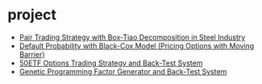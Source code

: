 # project
- [Pair Trading Strategy with Box-Tiao Decomposition in Steel Industry](https://github.com/yuba316/Pair_Trading_with_Box_Tiao_Decomposition)
- [Default Probability with Black-Cox Model (Pricing Options with Moving Barrier)](https://github.com/yuba316/Default-Probability-with-Black-Cox-Model)
- [50ETF Options Trading Strategy and Back-Test System](https://github.com/yuba316/OptionBackTest)
- [Genetic Programming Factor Generator and Back-Test System](https://github.com/yuba316/FactorBackTest)
